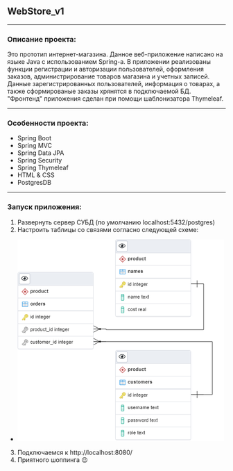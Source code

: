 ## WebStore_v1
***
### Описание проекта:
Это прототип интернет-магазина. Данное веб-приложение написано на языке Java с использованием Spring-а.
В приложении реализованы функции регистрации и авторизации пользователей, оформления заказов, администрирование товаров магазина и учетных записей.
Данные зарегистрированных пользователей, информация о товарах, а также сформированые заказы хрянятся в подключаемой БД. 
"Фронтенд" приложения сделан при помощи шаблонизатора Thymeleaf.
***
### Особенности проекта:
- Spring Boot
- Spring MVC
- Spring Data JPA
- Spring Security
- Spring Thymeleaf
- HTML & CSS
- PostgresDB 
***
### Запуск приложения:
1. Развернуть сервер СУБД (по умолчанию localhost:5432/postgres)
2. Настроить таблицы со связями согласно следующей схеме:
* ![Текст с описанием картинки](/database.png)
3. Подключаемся к http://localhost:8080/
4. Приятного шоппинга :wink:
